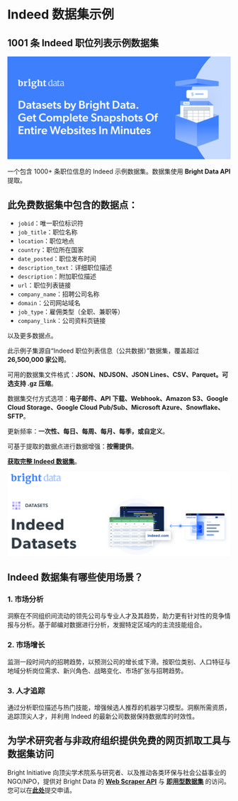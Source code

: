 # Indeed 数据集示例

<h2>1001 条 Indeed 职位列表示例数据集</h2>

![Indeed dataset header](https://github.com/bright-cn/Indeed-dataset-samples/blob/main/indeed-datasets.PNG)

一个包含 1000+ 条职位信息的 Indeed 示例数据集。数据集使用 <b>Bright Data API</b> 提取。

<h2>此免费数据集中包含的数据点：</h2>

* ```jobid```：唯一职位标识符
* ```job_title```：职位名称
* ```location```：职位地点
* ```country```：职位所在国家
* ```date_posted```：职位发布时间
* ```description_text```：详细职位描述
* ```description```：附加职位描述
* ```url```：职位列表链接
* ```company_name```：招聘公司名称
* ```domain```：公司网站域名
* ```job_type```：雇佣类型（全职、兼职等）
* ```company_link```：公司资料页链接

以及更多数据点。

此示例子集源自“Indeed 职位列表信息（公共数据）”数据集，覆盖超过 <b>26,500,000 家公司</b>。

可用的数据集文件格式：<b>JSON、NDJSON、JSON Lines、CSV、Parquet。可选支持 .gz 压缩</b>。

数据集交付方式选项：<b>电子邮件、API 下载、Webhook、Amazon S3、Google Cloud Storage、Google Cloud Pub/Sub、Microsoft Azure、Snowflake、SFTP</b>。

更新频率：<b>一次性、每日、每周、每月、每季，或自定义</b>。

可基于提取的数据点进行数据增强：<b>按需提供</b>。

<b>[获取完整 Indeed 数据集](https://www.bright.cn/products/datasets/indeed)</b>。

![Indeed dataset visual](https://github.com/bright-cn/Indeed-dataset-samples/blob/main/indeed-datasets-image.PNG)

<h2>Indeed 数据集有哪些使用场景？</h2>

<h3>1. 市场分析</h3>

洞察在不同组织间流动的领先公司与专业人才及其趋势，助力更有针对性的竞争情报与分析。基于邮编对数据进行分析，发掘特定区域内的主流技能组合。

<h3>2. 市场增长</h3>

监测一段时间内的招聘趋势，以预测公司的增长或下滑。按职位类别、人口特征与地域分析岗位需求、新兴角色、战略变化、市场扩张与招聘趋势。

<h3>3. 人才追踪</h3>

通过分析职位描述与热门技能，增强候选人推荐的机器学习模型。洞察所需资质，追踪顶尖人才，并利用 Indeed 的最新公司数据保持数据库的时效性。

<h2>为学术研究者与非政府组织提供免费的网页抓取工具与数据集访问</h2>

Bright Initiative 向顶尖学术院系与研究者、以及推动各类环保与社会公益事业的 NGO/NPO，提供对 Bright Data 的 <b>[Web Scraper API](https://www.bright.cn/products/web-scraper)</b> 与 <b>[即用型数据集](https://www.bright.cn/products/datasets)</b> 的访问。您可以在<b>[此处](https://brightinitiative.com)</b>提交申请。
